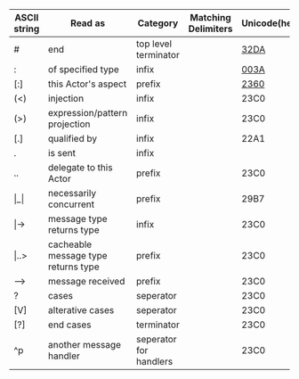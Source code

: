 
|ASCII string      |Read as                             |Category              |Matching Delimiters|Unicode(hex)|
|------------------|------------------------------------|----------------------|-------------------|------------|
|#                 |end                                 |top level terminator  |                   |[32DA]      |
|:                 |of specified type                   |infix                 |                   |[003A]      |
|[:]               |this Actor's aspect                 |prefix                |                   |[2360]      |
|(<)               |injection                           |infix                 |                   |23C0        |
|(>)               |expression/pattern projection       |infix                 |                   |23C0        |
|[.]               |qualified by                        |infix                 |                   |22A1        |
|.                 |is sent                             |infix                 |                   |            |
|..                |delegate to this Actor              |prefix                |                   |23C0        |
|\|_\|             |necessarily concurrent              |prefix                |                   |29B7        |
|\|->              |message type returns type           |infix                 |                   |23C0        |
|\|..>             |cacheable message type returns type |prefix                |                   |23C0        |
|-->               |message received                    |prefix                |                   |23C0        |
|?                 |cases                               |seperator             |                   |23C0        |
|[V]               |alterative cases                    |seperator             |                   |23C0        |
|[?]               |end cases                           |terminator            |                   |23C0        |
|^p                |another message handler             |seperator for handlers|                   |23C0        |


[003A]:http://www.fileformat.info/info/unicode/char/003a/index.htm
[2360]:http://www.fileformat.info/info/unicode/char/2360/index.htm
[32DA]:http://www.fileformat.info/info/unicode/char/32da/index.htm
